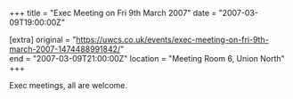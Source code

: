 +++
title = "Exec Meeting on Fri 9th March 2007"
date = "2007-03-09T19:00:00Z"

[extra]
original = "https://uwcs.co.uk/events/exec-meeting-on-fri-9th-march-2007-1474488991842/"    
end = "2007-03-09T21:00:00Z"
location = "Meeting Room 6, Union North"
+++

Exec meetings, all are welcome.


